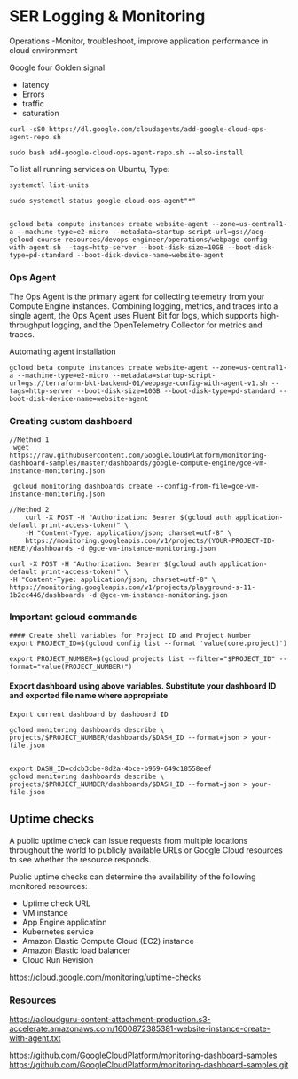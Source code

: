 # SER Logging & Monitoring
Operations -Monitor, troubleshoot, improve application performance in cloud environment

Google four Golden signal 
 - latency
 - Errors
 - traffic
 - saturation


```
curl -sSO https://dl.google.com/cloudagents/add-google-cloud-ops-agent-repo.sh

sudo bash add-google-cloud-ops-agent-repo.sh --also-install
```

To list all running services on Ubuntu, Type:
```
systemctl list-units

sudo systemctl status google-cloud-ops-agent"*"


gcloud beta compute instances create website-agent --zone=us-central1-a --machine-type=e2-micro --metadata=startup-script-url=gs://acg-gcloud-course-resources/devops-engineer/operations/webpage-config-with-agent.sh --tags=http-server --boot-disk-size=10GB --boot-disk-type=pd-standard --boot-disk-device-name=website-agent
```

### Ops Agent
The Ops Agent is the primary agent for collecting telemetry from your Compute Engine instances. Combining logging, metrics, and traces into a single agent, the Ops Agent uses Fluent Bit for logs, which supports high-throughput logging, and the OpenTelemetry Collector for metrics and traces.

Automating agent installation
```
gcloud beta compute instances create website-agent --zone=us-central1-a --machine-type=e2-micro --metadata=startup-script-url=gs://terraform-bkt-backend-01/webpage-config-with-agent-v1.sh --tags=http-server --boot-disk-size=10GB --boot-disk-type=pd-standard --boot-disk-device-name=website-agent
```

### Creating custom dashboard
```
//Method 1
 wget https://raw.githubusercontent.com/GoogleCloudPlatform/monitoring-dashboard-samples/master/dashboards/google-compute-engine/gce-vm-instance-monitoring.json

 gcloud monitoring dashboards create --config-from-file=gce-vm-instance-monitoring.json

//Method 2
    curl -X POST -H "Authorization: Bearer $(gcloud auth application-default print-access-token)" \
    -H "Content-Type: application/json; charset=utf-8" \
    https://monitoring.googleapis.com/v1/projects/(YOUR-PROJECT-ID-HERE)/dashboards -d @gce-vm-instance-monitoring.json

curl -X POST -H "Authorization: Bearer $(gcloud auth application-default print-access-token)" \
-H "Content-Type: application/json; charset=utf-8" \
https://monitoring.googleapis.com/v1/projects/playground-s-11-1b2cc446/dashboards -d @gce-vm-instance-monitoring.json
```


### Important gcloud commands
```
#### Create shell variables for Project ID and Project Number
export PROJECT_ID=$(gcloud config list --format 'value(core.project)')

export PROJECT_NUMBER=$(gcloud projects list --filter="$PROJECT_ID" --format="value(PROJECT_NUMBER)")
```


#### Export dashboard using above variables. Substitute your dashboard ID and exported file name where appropriate
```
Export current dashboard by dashboard ID

gcloud monitoring dashboards describe \
projects/$PROJECT_NUMBER/dashboards/$DASH_ID --format=json > your-file.json


export DASH_ID=cdcb3cbe-8d2a-4bce-b969-649c18558eef
gcloud monitoring dashboards describe \
projects/$PROJECT_NUMBER/dashboards/$DASH_ID --format=json > your-file.json
```


## Uptime checks
A public uptime check can issue requests from multiple locations throughout the world to publicly available URLs or Google Cloud resources to see whether the resource responds.

Public uptime checks can determine the availability of the following monitored resources:
- Uptime check URL
- VM instance
- App Engine application
- Kubernetes service
- Amazon Elastic Compute Cloud (EC2) instance
- Amazon Elastic load balancer
- Cloud Run Revision

https://cloud.google.com/monitoring/uptime-checks


### Resources 
https://acloudguru-content-attachment-production.s3-accelerate.amazonaws.com/1600872385381-website-instance-create-with-agent.txt

https://github.com/GoogleCloudPlatform/monitoring-dashboard-samples
https://github.com/GoogleCloudPlatform/monitoring-dashboard-samples.git